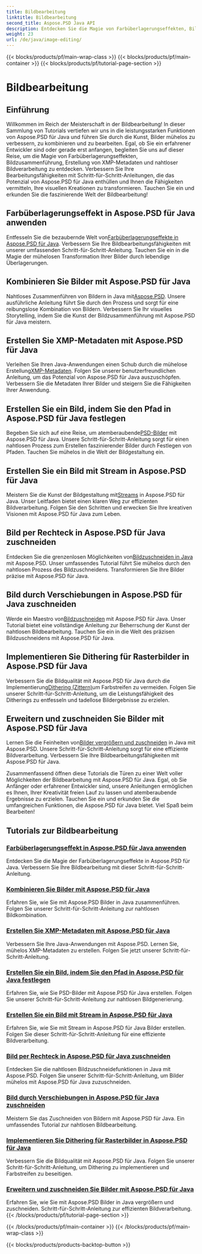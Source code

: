 ```yaml
---
title: Bildbearbeitung
linktitle: Bildbearbeitung
second_title: Aspose.PSD Java API
description: Entdecken Sie die Magie von Farbüberlagerungseffekten, Bildzusammenführungen und nahtloser Bildverarbeitung mit Aspose.PSD. Verbessern Sie Ihre Bildbearbeitung mit unseren Anleitungen.
weight: 23
url: /de/java/image-editing/
---
```


{{< blocks/products/pf/main-wrap-class >}}
{{< blocks/products/pf/main-container >}}
{{< blocks/products/pf/tutorial-page-section >}}

# Bildbearbeitung

## Einführung 

Willkommen im Reich der Meisterschaft in der Bildbearbeitung! In dieser Sammlung von Tutorials vertiefen wir uns in die leistungsstarken Funktionen von Aspose.PSD für Java und führen Sie durch die Kunst, Bilder mühelos zu verbessern, zu kombinieren und zu bearbeiten. Egal, ob Sie ein erfahrener Entwickler sind oder gerade erst anfangen, begleiten Sie uns auf dieser Reise, um die Magie von Farbüberlagerungseffekten, Bildzusammenführung, Erstellung von XMP-Metadaten und nahtloser Bildverarbeitung zu entdecken. Verbessern Sie Ihre Bearbeitungsfähigkeiten mit Schritt-für-Schritt-Anleitungen, die das Potenzial von Aspose.PSD für Java enthüllen und Ihnen die Fähigkeiten vermitteln, Ihre visuellen Kreationen zu transformieren. Tauchen Sie ein und erkunden Sie die faszinierende Welt der Bildbearbeitung!

## Farbüberlagerungseffekt in Aspose.PSD für Java anwenden

 Entfesseln Sie die bezaubernde Welt von[Farbüberlagerungseffekte in Aspose.PSD für Java](./color-overlay-effect/). Verbessern Sie Ihre Bildbearbeitungsfähigkeiten mit unserer umfassenden Schritt-für-Schritt-Anleitung. Tauchen Sie ein in die Magie der mühelosen Transformation Ihrer Bilder durch lebendige Überlagerungen.

## Kombinieren Sie Bilder mit Aspose.PSD für Java

 Nahtloses Zusammenführen von Bildern in Java mit[Aspose.PSD](./combine-images/). Unsere ausführliche Anleitung führt Sie durch den Prozess und sorgt für eine reibungslose Kombination von Bildern. Verbessern Sie Ihr visuelles Storytelling, indem Sie die Kunst der Bildzusammenführung mit Aspose.PSD für Java meistern.

## Erstellen Sie XMP-Metadaten mit Aspose.PSD für Java

 Verleihen Sie Ihren Java-Anwendungen einen Schub durch die mühelose Erstellung[XMP-Metadaten](./create-xmp-metadata/). Folgen Sie unserer benutzerfreundlichen Anleitung, um das Potenzial von Aspose.PSD für Java auszuschöpfen. Verbessern Sie die Metadaten Ihrer Bilder und steigern Sie die Fähigkeiten Ihrer Anwendung.

## Erstellen Sie ein Bild, indem Sie den Pfad in Aspose.PSD für Java festlegen

 Begeben Sie sich auf eine Reise, um atemberaubende[PSD-Bilder](./create-image-by-setting-path/) mit Aspose.PSD für Java. Unsere Schritt-für-Schritt-Anleitung sorgt für einen nahtlosen Prozess zum Erstellen faszinierender Bilder durch Festlegen von Pfaden. Tauchen Sie mühelos in die Welt der Bildgestaltung ein.

## Erstellen Sie ein Bild mit Stream in Aspose.PSD für Java

 Meistern Sie die Kunst der Bildgestaltung mit[Streams](./create-image-using-stream/) in Aspose.PSD für Java. Unser Leitfaden bietet einen klaren Weg zur effizienten Bildverarbeitung. Folgen Sie den Schritten und erwecken Sie Ihre kreativen Visionen mit Aspose.PSD für Java zum Leben.

## Bild per Rechteck in Aspose.PSD für Java zuschneiden

 Entdecken Sie die grenzenlosen Möglichkeiten von[Bildzuschneiden in Java](./crop-image-by-rectangle/) mit Aspose.PSD. Unser umfassendes Tutorial führt Sie mühelos durch den nahtlosen Prozess des Bildzuschneidens. Transformieren Sie Ihre Bilder präzise mit Aspose.PSD für Java.

## Bild durch Verschiebungen in Aspose.PSD für Java zuschneiden

 Werde ein Maestro von[Bildzuschneiden](./crop-image-by-shifts/) mit Aspose.PSD für Java. Unser Tutorial bietet eine vollständige Anleitung zur Beherrschung der Kunst der nahtlosen Bildbearbeitung. Tauchen Sie ein in die Welt des präzisen Bildzuschneidens mit Aspose.PSD für Java.

## Implementieren Sie Dithering für Rasterbilder in Aspose.PSD für Java

 Verbessern Sie die Bildqualität mit Aspose.PSD für Java durch die Implementierung[Dithering (Zittern)](./implement-dithering/)um Farbstreifen zu vermeiden. Folgen Sie unserer Schritt-für-Schritt-Anleitung, um die Leistungsfähigkeit des Ditherings zu entfesseln und tadellose Bildergebnisse zu erzielen.

## Erweitern und zuschneiden Sie Bilder mit Aspose.PSD für Java

 Lernen Sie die Feinheiten von[Bilder vergrößern und zuschneiden](./expand-and-crop-images/) in Java mit Aspose.PSD. Unsere Schritt-für-Schritt-Anleitung sorgt für eine effiziente Bildverarbeitung. Verbessern Sie Ihre Bildbearbeitungsfähigkeiten mit Aspose.PSD für Java.

Zusammenfassend öffnen diese Tutorials die Türen zu einer Welt voller Möglichkeiten der Bildbearbeitung mit Aspose.PSD für Java. Egal, ob Sie Anfänger oder erfahrener Entwickler sind, unsere Anleitungen ermöglichen es Ihnen, Ihrer Kreativität freien Lauf zu lassen und atemberaubende Ergebnisse zu erzielen. Tauchen Sie ein und erkunden Sie die umfangreichen Funktionen, die Aspose.PSD für Java bietet. Viel Spaß beim Bearbeiten!
## Tutorials zur Bildbearbeitung
### [Farbüberlagerungseffekt in Aspose.PSD für Java anwenden](./color-overlay-effect/)
Entdecken Sie die Magie der Farbüberlagerungseffekte in Aspose.PSD für Java. Verbessern Sie Ihre Bildbearbeitung mit dieser Schritt-für-Schritt-Anleitung.
### [Kombinieren Sie Bilder mit Aspose.PSD für Java](./combine-images/)
Erfahren Sie, wie Sie mit Aspose.PSD Bilder in Java zusammenführen. Folgen Sie unserer Schritt-für-Schritt-Anleitung zur nahtlosen Bildkombination.
### [Erstellen Sie XMP-Metadaten mit Aspose.PSD für Java](./create-xmp-metadata/)
Verbessern Sie Ihre Java-Anwendungen mit Aspose.PSD. Lernen Sie, mühelos XMP-Metadaten zu erstellen. Folgen Sie jetzt unserer Schritt-für-Schritt-Anleitung.
### [Erstellen Sie ein Bild, indem Sie den Pfad in Aspose.PSD für Java festlegen](./create-image-by-setting-path/)
Erfahren Sie, wie Sie PSD-Bilder mit Aspose.PSD für Java erstellen. Folgen Sie unserer Schritt-für-Schritt-Anleitung zur nahtlosen Bildgenerierung.
### [Erstellen Sie ein Bild mit Stream in Aspose.PSD für Java](./create-image-using-stream/)
Erfahren Sie, wie Sie mit Stream in Aspose.PSD für Java Bilder erstellen. Folgen Sie dieser Schritt-für-Schritt-Anleitung für eine effiziente Bildverarbeitung.
### [Bild per Rechteck in Aspose.PSD für Java zuschneiden](./crop-image-by-rectangle/)
Entdecken Sie die nahtlosen Bildzuschneidefunktionen in Java mit Aspose.PSD. Folgen Sie unserer Schritt-für-Schritt-Anleitung, um Bilder mühelos mit Aspose.PSD für Java zuzuschneiden.
### [Bild durch Verschiebungen in Aspose.PSD für Java zuschneiden](./crop-image-by-shifts/)
Meistern Sie das Zuschneiden von Bildern mit Aspose.PSD für Java. Ein umfassendes Tutorial zur nahtlosen Bildbearbeitung.
### [Implementieren Sie Dithering für Rasterbilder in Aspose.PSD für Java](./implement-dithering/)
Verbessern Sie die Bildqualität mit Aspose.PSD für Java. Folgen Sie unserer Schritt-für-Schritt-Anleitung, um Dithering zu implementieren und Farbstreifen zu beseitigen.
### [Erweitern und zuschneiden Sie Bilder mit Aspose.PSD für Java](./expand-and-crop-images/)
Erfahren Sie, wie Sie mit Aspose.PSD Bilder in Java vergrößern und zuschneiden. Schritt-für-Schritt-Anleitung zur effizienten Bildverarbeitung.
{{< /blocks/products/pf/tutorial-page-section >}}

{{< /blocks/products/pf/main-container >}}
{{< /blocks/products/pf/main-wrap-class >}}

{{< blocks/products/products-backtop-button >}}
